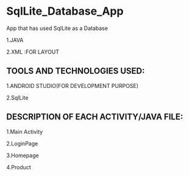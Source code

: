 # SqlLite_Database_App
App that has used SqlLite as a Database 

1.JAVA


2.XML :FOR LAYOUT

                                                                         
                                                                         
<h2>TOOLS AND TECHNOLOGIES USED:</h2>



1.ANDROID STUDIO(FOR DEVELOPMENT PURPOSE)



2.SqlLite

<h2>DESCRIPTION OF EACH ACTIVITY/JAVA FILE:</h2>

1.Main Activity

2.LoginPage

3.Homepage

4.Product


